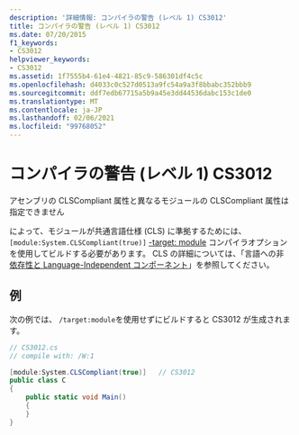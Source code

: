 ```yaml
---
description: '詳細情報: コンパイラの警告 (レベル 1) CS3012'
title: コンパイラの警告 (レベル 1) CS3012
ms.date: 07/20/2015
f1_keywords:
- CS3012
helpviewer_keywords:
- CS3012
ms.assetid: 1f7555b4-61e4-4821-85c9-586301df4c5c
ms.openlocfilehash: d4033c0c527d0513a9fc54a9a3f8bbabc352bbb9
ms.sourcegitcommit: ddf7edb67715a5b9a45e3dd44536dabc153c1de0
ms.translationtype: MT
ms.contentlocale: ja-JP
ms.lasthandoff: 02/06/2021
ms.locfileid: "99768052"
---
```

# <a name="compiler-warning-level-1-cs3012"></a>コンパイラの警告 (レベル 1) CS3012

アセンブリの CLSCompliant 属性と異なるモジュールの CLSCompliant 属性は指定できません

によって、モジュールが共通言語仕様 (CLS) に準拠するためには、 `[module:System.CLSCompliant(true)]` [-target: module](../language-reference/compiler-options/target-module-compiler-option.md) コンパイラオプションを使用してビルドする必要があります。 CLS の詳細については、「言語への非 [依存性と Language-Independent コンポーネント](../../standard/language-independence-and-language-independent-components.md)」を参照してください。

## <a name="example"></a>例

次の例では、 `/target:module`を使用せずにビルドすると CS3012 が生成されます。

```csharp
// CS3012.cs
// compile with: /W:1

[module:System.CLSCompliant(true)]   // CS3012
public class C
{
    public static void Main()
    {
    }
}
```
